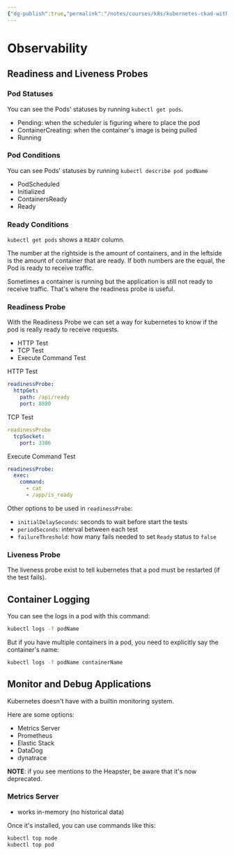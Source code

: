 ```yaml
---
{"dg-publish":true,"permalink":"/notes/courses/k8s/kubernetes-ckad-with-tests/05-observability/"}
---
```

# Observability

## Readiness and Liveness Probes

### Pod Statuses

You can see the Pods' statuses by running `kubectl get pods`.

- Pending: when the scheduler is figuring where to place the pod
- ContainerCreating: when the container's image is being pulled
- Running

### Pod Conditions

You can see Pods' statuses by running `kubectl describe pod podName`

- PodScheduled
- Initialized
- ContainersReady
- Ready


### Ready Conditions

`kubectl get pods` shows a `READY` column.

The number at the rightside is the amount of containers, and in the leftside is the amount of container that are ready. If both numbers are the equal, the Pod is ready to receive traffic.

Sometimes a container is running but the application is still not ready to receive traffic. That's where the readiness probe is useful.


### Readiness Probe

With the Readiness Probe we can set a way for kubernetes to know if the pod is really ready to receive requests.

- HTTP Test
- TCP Test
- Execute Command Test

HTTP Test
```yaml
readinessProbe:
  httpGet:
    path: /api/ready
    port: 8080
```

TCP Test
```yaml
readinessProbe
  tcpSocket:
    port: 3306
```

Execute Command Test
```yaml
readinessProbe:
  exec:
    command:
      - cat
      - /app/is_ready
```

Other options to be used in `readinessProbe`:

- `initialDelaySeconds`: seconds to wait before start the tests
- `periodSeconds`: interval between each test
- `failureThreshold`: how many fails needed to set `Ready` status to `false`


### Liveness Probe

The liveness probe exist to tell kubernetes that a pod must be restarted (if the test fails).


## Container Logging

You can see the logs in a pod with this command:
```bash
kubectl logs -f podName
```

But if you have multiple containers in a pod, you need to explicitly say the container's name:
```bash
kubectl logs -f podName containerName
```


## Monitor and Debug Applications

Kubernetes doesn't have with a builtin monitoring system.

Here are some options:

- Metrics Server
- Prometheus
- Elastic Stack
- DataDog
- dynatrace

**NOTE**: if you see mentions to the Heapster, be aware that it's now deprecated.

### Metrics Server

- works in-memory (no historical data)

Once it's installed, you can use commands like this:
```bash
kubectl top node
kubectl top pod
```